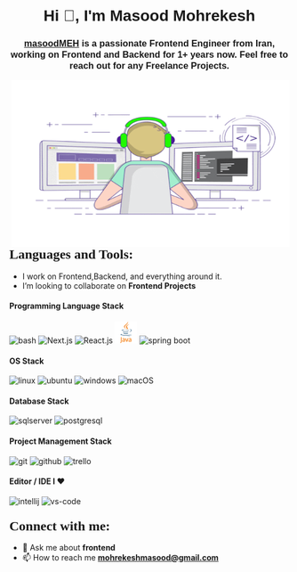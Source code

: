 <!-- Header Section -->
<h1 align="center"><font face="Arial">Hi 👋, I'm Masood Mohrekesh</font></h1>
<h3 align="center"><font face="Arial"><a href="https://www.linkedin.com/in/masood-mohrekesh/" target="_blank" rel="noreferrer">masoodMEH</a> is a passionate Frontend Engineer from Iran, working on Frontend and Backend for 1+ years now. Feel free to reach out for any Freelance Projects.</font></h3>

<!-- GIF -->
<img align="right" height="300" width="500" src="https://raw.githubusercontent.com/mikonoid/mikonoid/main/images/gifs/coder3.gif" />

<!-- Languages and Tools Section -->
<h3 align="left"><font size="+2" face="Verdana">Languages and Tools:</font></h3>


- I work on Frontend,Backend, and everything around it.
- I’m looking to collaborate on **Frontend Projects**



#### Programming Language Stack
<p align="left">
  <img src="https://www.vectorlogo.zone/logos/gnu_bash/gnu_bash-icon.svg" alt="bash" title="bash" title="bash" width="40" height="40"/>
  <img src="https://i.pinimg.com/736x/5e/b9/5e/5eb95eaf598d1007befaa78d038c2b2f.jpg" alt="Next.js" title="Next.js" width="40" height="40"/> 
  <img src="https://i.pinimg.com/736x/77/6f/d8/776fd8269417774ef8b29304781e5277.jpg" alt="React.js" title="React.js" width="40" height="40"/>  
  <img src="https://raw.githubusercontent.com/github/explore/80688e429a7d4ef2fca1e82350fe8e3517d3494d/topics/java/java.png" alt="java11" title="java11" width="40" height="40"/>  
  <img src="https://i.pinimg.com/564x/ba/06/3e/ba063e5c8c82991408714d68332eb0ac.jpg" alt="spring boot" title="spring boot" width="40" height="40"/>
</p>

#### OS Stack
<p align="left">
  <img src="https://brandlogos.net/wp-content/uploads/2020/03/Linux-logo.png" alt="linux" title="linux" width="40" height="40"/>
  <img src="https://www.vectorlogo.zone/logos/ubuntu/ubuntu-icon.svg" alt="ubuntu" title="ubuntu" width="40" height="40"/>
  <img src="https://i.pinimg.com/564x/21/40/c4/2140c461d0ae465c8c392ef43fd36016.jpg" alt="windows" title="windows" width="40" height="40"/> 
  <img src="https://banner2.cleanpng.com/20180330/otq/avihpiggt.webp" alt="macOS" title="macOS" width="40" height="40"/>
</p>

#### Database Stack
<p align="left">
    <img src="https://i.pinimg.com/564x/3a/1a/c2/3a1ac281bbb48c4b51de892285eab47d.jpg" alt="sqlserver" title="sqlserver" width="40" height="40"/>  
    <img src="https://i.pinimg.com/736x/21/9e/3d/219e3d67b2e921aef76a1a9a5b18ea6f.jpg" alt="postgresql" title="postgresql" width="40" height="40"/>   
</p>
<!--
#### Dev Stack
<p align="left"><img src="https://raw.githubusercontent.com/vscode-icons/vscode-icons/72101ee333eca9219ac9a7c14d4834eef8e4c64b/icons/file_type_maven.svg" alt="maven" title="maven" width="40" height="40"/> <img src="https://www.vectorlogo.zone/logos/scala-sbt/scala-sbt-icon.svg" alt="sbt" title="sbt" width="40" height="40"/> <img src="https://www.vectorlogo.zone/logos/apache_kafka/apache_kafka-icon.svg" alt="kafka" title="kafka" width="40" height="40"/> <img src="https://www.vectorlogo.zone/logos/elastic/elastic-icon.svg" alt="elasticsearch" title="elasticsearch" width="40" height="40"/> </p>
-->

#### Project Management Stack
<p align="left">
  <img src="https://www.vectorlogo.zone/logos/git-scm/git-scm-icon.svg" alt="git" title="git" width="40" height="40"/>
  <img src="https://www.vectorlogo.zone/logos/github/github-icon.svg" alt="github" title="github" width="40" height="40"/> 
  <img src="https://www.vectorlogo.zone/logos/trello/trello-icon.svg" alt="trello" title="trello" width="40" height="40"/></p>

#### Editor / IDE I ♥
<p align="left">
  <img src="https://cdn.worldvectorlogo.com/logos/intellij-idea-1.svg" alt="intellij"   title="intellij" width="40" height="40"/>
  <img src="https://www.vectorlogo.zone/logos/visualstudio_code/visualstudio_code-icon.svg" alt="vs-code" title="vs-code" width="40" height="40"/>
</p>

<!-- Contact Section -->
<h3 align="left"><font size="+2" face="Verdana">Connect with me:</font></h3>
<p align="left">
</p>

- 💬 Ask me about **frontend**
- 📫 How to reach me **[mohrekeshmasood@gmail.com](mohrekeshmasood@gmail.com)**



